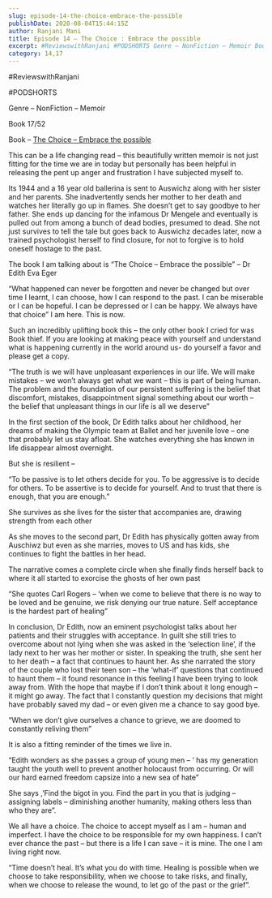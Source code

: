 ```yaml
---
slug: episode-14-the-choice-embrace-the-possible
publishDate: 2020-08-04T15:44:15Z
author: Ranjani Mani
title: Episode 14 – The Choice : Embrace the possible 
excerpt: #ReviewswithRanjani #PODSHORTS Genre – NonFiction – Memoir Book 17/52 Book – The Choice – Embrace the possible This can be a life changing read – this beautifully written memoir is not just fitting for the time we are in today but personally has been helpful in releasing the pent up anger and frustration I have  ... 
category: 14,17
---
```


#ReviewswithRanjani

#PODSHORTS

Genre – NonFiction – Memoir

Book 17/52

Book – [The Choice – Embrace the possible](https://www.amazon.in/Choice-true-story-hope/dp/1846045126/ref=sr%5F1%5F1?crid=2P04162M5NHC3&dchild=1&keywords=the+choice+edith+eger&qid=1596557047&s=books&sprefix=the+cho%2Cstripbooks%2C287&sr=1-1)

This can be a life changing read – this beautifully written memoir is not just fitting for the time we are in today but personally has been helpful in releasing the pent up anger and frustration I have subjected myself to.

Its 1944 and a 16 year old ballerina is sent to Auswichz along with her sister and her parents. She inadvertently sends her mother to her death and watches her literally go up in flames. She doesn’t get to say goodbye to her father. She ends up dancing for the infamous Dr Mengele and eventually is pulled out from among a bunch of dead bodies, presumed to dead. She not just survives to tell the tale but goes back to Auswichz decades later, now a trained psychologist herself to find closure, for not to forgive is to hold oneself hostage to the past.

The book I am talking about is “The Choice – Embrace the possible” – Dr Edith Eva Eger

“What happened can never be forgotten and never be changed but over time I learnt, I can choose, how I can respond to the past. I can be miserable or I can be hopeful. I can be depressed or I can be happy. We always have that choice” I am here. This is now.

Such an incredibly uplifting book this – the only other book I cried for was Book thief. If you are looking at making peace with yourself and understand what is happening currently in the world around us- do yourself a favor and please get a copy.

“The truth is we will have unpleasant experiences in our life. We will make mistakes – we won’t always get what we want – this is part of being human. The problem and the foundation of our persistent suffering is the belief that discomfort, mistakes, disappointment signal something about our worth – the belief that unpleasant things in our life is all we deserve”

In the first section of the book, Dr Edith talks about her childhood, her dreams of making the Olympic team at Ballet and her juvenile love – one that probably let us stay afloat. She watches everything she has known in life disappear almost overnight.

But she is resilient –

“To be passive is to let others decide for you. To be aggressive is to decide for others. To be assertive is to decide for yourself. And to trust that there is enough, that you are enough.”

She survives as she lives for the sister that accompanies are, drawing strength from each other

As she moves to the second part, Dr Edith has physically gotten away from Auschiwz but even as she marries, moves to US and has kids, she continues to fight the battles in her head.

The narrative comes a complete circle when she finally finds herself back to where it all started to exorcise the ghosts of her own past

“She quotes Carl Rogers – ‘when we come to believe that there is no way to be loved and be genuine, we risk denying our true nature. Self acceptance is the hardest part of healing”

In conclusion, Dr Edith, now an eminent psychologist talks about her patients and their struggles with acceptance. In guilt she still tries to overcome about not lying when she was asked in the ‘selection line’, if the lady next to her was her mother or sister. In speaking the truth, she sent her to her death – a fact that continues to haunt her. As she narrated the story of the couple who lost their teen son – the ‘what-if’ questions that continued to haunt them – it found resonance in this feeling I have been trying to look away from. With the hope that maybe if I don’t think about it long enough – it might go away. The fact that I constantly question my decisions that might have probably saved my dad – or even given me a chance to say good bye.

“When we don’t give ourselves a chance to grieve, we are doomed to constantly reliving them”

It is also a fitting reminder of the times we live in.

“Edith wonders as she passes a group of young men – ‘ has my generation taught the youth well to prevent another holocaust from occurring. Or will our hard earned freedom capsize into a new sea of hate”

She says ,’Find the bigot in you. Find the part in you that is judging – assigning labels – diminishing another humanity, making others less than who they are”.

We all have a choice. The choice to accept myself as I am – human and imperfect. I have the choice to be responsible for my own happiness. I can’t ever chance the past – but there is a life I can save – it is mine. The one I am living right now.

“Time doesn’t heal. It’s what you do with time. Healing is possible when we choose to take responsibility, when we choose to take risks, and finally, when we choose to release the wound, to let go of the past or the grief”.